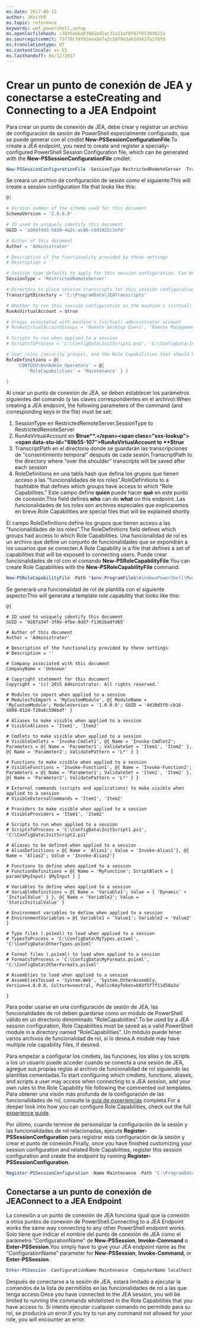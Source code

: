 ```yaml
---
ms.date: 2017-06-12
author: JKeithB
ms.topic: reference
keywords: wmf,powershell,setup
ms.openlocfilehash: c3645a6ba83081bd5ac31a13af0f67f6538db22a
ms.sourcegitcommit: 75f70c7df01eea5e7a2c16f9a3ab1dd437a1f8fd
ms.translationtype: HT
ms.contentlocale: es-ES
ms.lasthandoff: 06/12/2017
---
```

# <a name="creating-and-connecting-to-a-jea-endpoint"></a><span data-ttu-id="69b55-102">Crear un punto de conexión de JEA y conectarse a este</span><span class="sxs-lookup"><span data-stu-id="69b55-102">Creating and Connecting to a JEA Endpoint</span></span>
<span data-ttu-id="69b55-103">Para crear un punto de conexión de JEA, debe crear y registrar un archivo de configuración de sesión de PowerShell especialmente configurado, que se puede generar con el cmdlet **New-PSSessionConfigurationFile**.</span><span class="sxs-lookup"><span data-stu-id="69b55-103">To create a JEA endpoint, you need to create and register a specially-configured PowerShell Session Configuration file, which can be generated with the **New-PSSessionConfigurationFile** cmdlet.</span></span>

```powershell
New-PSSessionConfigurationFile -SessionType RestrictedRemoteServer -TranscriptDirectory "C:\ProgramData\JEATranscripts" -RunAsVirtualAccount -RoleDefinitions @{ 'CONTOSO\NonAdmin_Operators' = @{ RoleCapabilities = 'Maintenance' }} -Path "$env:ProgramData\JEAConfiguration\Demo.pssc" 
```

<span data-ttu-id="69b55-104">Se creará un archivo de configuración de sesión como el siguiente:</span><span class="sxs-lookup"><span data-stu-id="69b55-104">This will create a session configuration file that looks like this:</span></span> 
```powershell
@{

# Version number of the schema used for this document
SchemaVersion = '2.0.0.0'

# ID used to uniquely identify this document
GUID = 'a384fdd3-5830-4a2c-ac86-cdd1822c3afd'

# Author of this document
Author = 'Administrator'

# Description of the functionality provided by these settings
# Description = ''

# Session type defaults to apply for this session configuration. Can be 'RestrictedRemoteServer' (recommended), 'Empty', or 'Default'
SessionType = 'RestrictedRemoteServer'

# Directory to place session transcripts for this session configuration
TranscriptDirectory = 'C:\ProgramData\JEATranscripts'

# Whether to run this session configuration as the machine's (virtual) administrator account
RunAsVirtualAccount = $true

# Groups associated with machine's (virtual) administrator account
# RunAsVirtualAccountGroups = 'Remote Desktop Users', 'Remote Management Users'

# Scripts to run when applied to a session
# ScriptsToProcess = 'C:\ConfigData\InitScript1.ps1', 'C:\ConfigData\InitScript2.ps1'

# User roles (security groups), and the Role Capabilities that should be applied to them when applied to a session
RoleDefinitions = @{
    'CONTOSO\NonAdmin_Operators' = @{
        'RoleCapabilities' = 'Maintenance' } }

} 
```
<span data-ttu-id="69b55-105">Al crear un punto de conexión de JEA, se deben establecer los parámetros siguientes del comando (y las claves correspondientes en el archivo):</span><span class="sxs-lookup"><span data-stu-id="69b55-105">When creating a JEA endpoint, the following parameters of the command (and corresponding keys in the file) must be set:</span></span>
1.  <span data-ttu-id="69b55-106">SessionType en RestrictedRemoteServer.</span><span class="sxs-lookup"><span data-stu-id="69b55-106">SessionType to RestrictedRemoteServer</span></span>
2.  <span data-ttu-id="69b55-107">RunAsVirtualAccount en **$true**.</span><span class="sxs-lookup"><span data-stu-id="69b55-107">RunAsVirtualAccount to **$true**</span></span>
3.  <span data-ttu-id="69b55-108">TranscriptPath en el directorio donde se guardarán las transcripciones de "consentimiento temporal" después de cada sesión.</span><span class="sxs-lookup"><span data-stu-id="69b55-108">TranscriptPath to the directory where “over the shoulder” transcripts will be saved after each session</span></span>
4.  <span data-ttu-id="69b55-109">RoleDefinitions en una tabla hash que defina los grupos que tienen acceso a las "funcionalidades de los roles".</span><span class="sxs-lookup"><span data-stu-id="69b55-109">RoleDefinitions to a hashtable that defines which groups have access to which “Role Capabilities.”</span></span>  <span data-ttu-id="69b55-110">Este campo define **quién** puede hacer **qué** en este punto de conexión.</span><span class="sxs-lookup"><span data-stu-id="69b55-110">This field defines **who** can do **what** on this endpoint.</span></span>   <span data-ttu-id="69b55-111">Las funcionalidades de los roles son archivos especiales que explicaremos en breve.</span><span class="sxs-lookup"><span data-stu-id="69b55-111">Role Capabilities are special files that will be explained shortly.</span></span>


<span data-ttu-id="69b55-112">El campo RoleDefinitions define los grupos que tienen acceso a las "funcionalidades de los roles".</span><span class="sxs-lookup"><span data-stu-id="69b55-112">The RoleDefinitions field defines which groups had access to which Role Capabilities.</span></span>  <span data-ttu-id="69b55-113">Una funcionalidad de rol es un archivo que define un conjunto de funcionalidades que se expondrán a los usuarios que se conecten.</span><span class="sxs-lookup"><span data-stu-id="69b55-113">A Role Capability is a file that defines a set of capabilities that will be exposed to connecting users.</span></span>  <span data-ttu-id="69b55-114">Puede crear funcionalidades de rol con el comando **New-PSRoleCapabilityFile**.</span><span class="sxs-lookup"><span data-stu-id="69b55-114">You can create Role Capabilities with the **New-PSRoleCapabilityFile** command.</span></span>

```powershell
New-PSRoleCapabilityFile -Path "$env:ProgramFiles\WindowsPowerShell\Modules\DemoModule\RoleCapabilities\Maintenance.psrc" 
```

<span data-ttu-id="69b55-115">Se generará una funcionalidad de rol de plantilla con el siguiente aspecto:</span><span class="sxs-lookup"><span data-stu-id="69b55-115">This will generate a template role capability that looks like this:</span></span>
```
@{

# ID used to uniquely identify this document
GUID = '9287a34f-3f0e-4fbe-9dd7-f1361ba9fd65'

# Author of this document
Author = 'Administrator'

# Description of the functionality provided by these settings
# Description = ''

# Company associated with this document
CompanyName = 'Unknown'

# Copyright statement for this document
Copyright = '(c) 2015 Administrator. All rights reserved.'

# Modules to import when applied to a session
# ModulesToImport = 'MyCustomModule', @{ ModuleName = 'MyCustomModule'; ModuleVersion = '1.0.0.0'; GUID = '4d30d5f0-cb16-4898-812d-f20a6c596bdf' }

# Aliases to make visible when applied to a session
# VisibleAliases = 'Item1', 'Item2'

# Cmdlets to make visible when applied to a session
# VisibleCmdlets = 'Invoke-Cmdlet1', @{ Name = 'Invoke-Cmdlet2'; Parameters = @{ Name = 'Parameter1'; ValidateSet = 'Item1', 'Item2' }, @{ Name = 'Parameter2'; ValidatePattern = 'L*' } }

# Functions to make visible when applied to a session
# VisibleFunctions = 'Invoke-Function1', @{ Name = 'Invoke-Function2'; Parameters = @{ Name = 'Parameter1'; ValidateSet = 'Item1', 'Item2' }, @{ Name = 'Parameter2'; ValidatePattern = 'L*' } }

# External commands (scripts and applications) to make visible when applied to a session
# VisibleExternalCommands = 'Item1', 'Item2'

# Providers to make visible when applied to a session
# VisibleProviders = 'Item1', 'Item2'

# Scripts to run when applied to a session
# ScriptsToProcess = 'C:\ConfigData\InitScript1.ps1', 'C:\ConfigData\InitScript2.ps1'

# Aliases to be defined when applied to a session
# AliasDefinitions = @{ Name = 'Alias1'; Value = 'Invoke-Alias1'}, @{ Name = 'Alias2'; Value = 'Invoke-Alias2'}

# Functions to define when applied to a session
# FunctionDefinitions = @{ Name = 'MyFunction'; ScriptBlock = { param($MyInput) $MyInput } }

# Variables to define when applied to a session
# VariableDefinitions = @{ Name = 'Variable1'; Value = { 'Dynamic' + 'InitialValue' } }, @{ Name = 'Variable2'; Value = 'StaticInitialValue' }

# Environment variables to define when applied to a session
# EnvironmentVariables = @{ Variable1 = 'Value1'; Variable2 = 'Value2' }

# Type files (.ps1xml) to load when applied to a session
# TypesToProcess = 'C:\ConfigData\MyTypes.ps1xml', 'C:\ConfigData\OtherTypes.ps1xml'

# Format files (.ps1xml) to load when applied to a session
# FormatsToProcess = 'C:\ConfigData\MyFormats.ps1xml', 'C:\ConfigData\OtherFormats.ps1xml'

# Assemblies to load when applied to a session
# AssembliesToLoad = 'System.Web', 'System.OtherAssembly, Version=4.0.0.0, Culture=neutral, PublicKeyToken=b03f5f7f11d50a3a'

} 

```
<span data-ttu-id="69b55-116">Para poder usarse en una configuración de sesión de JEA, las funcionalidades de rol deben guardarse como un módulo de PowerShell válido en un directorio denominado "RoleCapabilities".</span><span class="sxs-lookup"><span data-stu-id="69b55-116">To be used by a JEA session configuration, Role Capabilities must be saved as a valid PowerShell module in a directory named “RoleCapabilities”.</span></span> <span data-ttu-id="69b55-117">Un módulo puede tener varios archivos de funcionalidad de rol, si lo desea.</span><span class="sxs-lookup"><span data-stu-id="69b55-117">A module may have multiple role capability files, if desired.</span></span>

<span data-ttu-id="69b55-118">Para empezar a configurar los cmdlets, las funciones, los alias y los scripts a los un usuario puede acceder cuando se conecta a una sesión de JEA, agregue sus propias reglas al archivo de funcionalidad de rol siguiendo las plantillas comentadas.</span><span class="sxs-lookup"><span data-stu-id="69b55-118">To start configuring which cmdlets, functions, aliases, and scripts a user may access when connecting to a JEA session, add your own rules to the Role Capability file following the commented out templates.</span></span> <span data-ttu-id="69b55-119">Para obtener una visión más profunda de la configuración de las funcionalidades de rol, consulte la [guía de experiencias](http://aka.ms/JEA) completa.</span><span class="sxs-lookup"><span data-stu-id="69b55-119">For a deeper look into how you can configure Role Capabilities, check out the full [experience guide](http://aka.ms/JEA).</span></span>

<span data-ttu-id="69b55-120">Por último, cuando termine de personalizar la configuración de la sesión y las funcionalidades de rol relacionadas, ejecute **Register-PSSessionConfiguration** para registrar esta configuración de la sesión y crear el punto de conexión.</span><span class="sxs-lookup"><span data-stu-id="69b55-120">Finally, once you have finished customizing your session configuration and related Role Capabilities, register this session configuration and create the endpoint by running **Register-PSSessionConfiguration**.</span></span>

```powershell
Register-PSSessionConfiguration -Name Maintenance -Path "C:\ProgramData\JEAConfiguration\Demo.pssc" 
```

## <a name="connect-to-a-jea-endpoint"></a><span data-ttu-id="69b55-121">Conectarse a un punto de conexión de JEA</span><span class="sxs-lookup"><span data-stu-id="69b55-121">Connect to a JEA Endpoint</span></span>
<span data-ttu-id="69b55-122">La conexión a un punto de conexión de JEA funciona igual que la conexión a otros puntos de conexión de PowerShell.</span><span class="sxs-lookup"><span data-stu-id="69b55-122">Connecting to a JEA Endpoint works the same way connecting to any other PowerShell endpoint works.</span></span>  <span data-ttu-id="69b55-123">Solo tiene que indicar el nombre del punto de conexión de JEA como el parámetro "ConfigurationName" de **New-PSSession**, **Invoke-Command** o **Enter-PSSession**.</span><span class="sxs-lookup"><span data-stu-id="69b55-123">You simply have to give your JEA endpoint name as the “ConfigurationName” parameter for **New-PSSession**, **Invoke-Command**, or **Enter-PSSession**.</span></span>

```powershell
Enter-PSSession -ConfigurationName Maintenance -ComputerName localhost
```
<span data-ttu-id="69b55-124">Después de conectarse a la sesión de JEA, estará limitado a ejecutar la comandos de la lista de permitidos en las funcionalidades de rol a las que tenga acceso.</span><span class="sxs-lookup"><span data-stu-id="69b55-124">Once you have connected to the JEA session, you will be limited to running the commands whitelisted in the Role Capabilities that you have access to.</span></span> <span data-ttu-id="69b55-125">Si intenta ejecutar cualquier comando no permitido para su rol, se producirá un error.</span><span class="sxs-lookup"><span data-stu-id="69b55-125">If you try to run any command not allowed for your role, you will encounter an error.</span></span>

